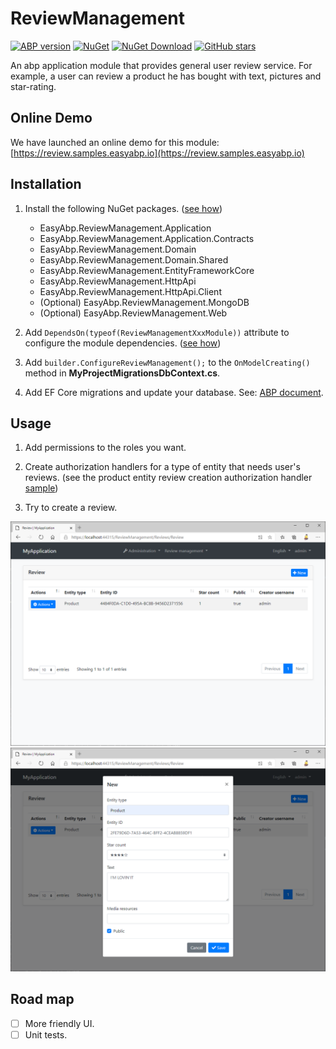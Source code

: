 # ReviewManagement

[![ABP version](https://img.shields.io/badge/dynamic/xml?style=flat-square&color=yellow&label=abp&query=%2F%2FProject%2FPropertyGroup%2FAbpVersion&url=https%3A%2F%2Fraw.githubusercontent.com%2FEasyAbp%2FReviewManagement%2Fmain%2FDirectory.Build.props)](https://abp.io)
[![NuGet](https://img.shields.io/nuget/v/EasyAbp.ReviewManagement.Domain.Shared.svg?style=flat-square)](https://www.nuget.org/packages/EasyAbp.ReviewManagement.Domain.Shared)
[![NuGet Download](https://img.shields.io/nuget/dt/EasyAbp.ReviewManagement.Domain.Shared.svg?style=flat-square)](https://www.nuget.org/packages/EasyAbp.ReviewManagement.Domain.Shared)
[![GitHub stars](https://img.shields.io/github/stars/EasyAbp/ReviewManagement?style=social)](https://www.github.com/EasyAbp/ReviewManagement)

An abp application module that provides general user review service. For example, a user can review a product he has bought with text, pictures and star-rating.

## Online Demo

We have launched an online demo for this module: [https://review.samples.easyabp.io](https://review.samples.easyabp.io)

## Installation

1. Install the following NuGet packages. ([see how](https://github.com/EasyAbp/EasyAbpGuide/blob/master/docs/How-To.md#add-nuget-packages))

    * EasyAbp.ReviewManagement.Application
    * EasyAbp.ReviewManagement.Application.Contracts
    * EasyAbp.ReviewManagement.Domain
    * EasyAbp.ReviewManagement.Domain.Shared
    * EasyAbp.ReviewManagement.EntityFrameworkCore
    * EasyAbp.ReviewManagement.HttpApi
    * EasyAbp.ReviewManagement.HttpApi.Client
    * (Optional) EasyAbp.ReviewManagement.MongoDB
    * (Optional) EasyAbp.ReviewManagement.Web

1. Add `DependsOn(typeof(ReviewManagementXxxModule))` attribute to configure the module dependencies. ([see how](https://github.com/EasyAbp/EasyAbpGuide/blob/master/docs/How-To.md#add-module-dependencies))

1. Add `builder.ConfigureReviewManagement();` to the `OnModelCreating()` method in **MyProjectMigrationsDbContext.cs**.

1. Add EF Core migrations and update your database. See: [ABP document](https://docs.abp.io/en/abp/latest/Tutorials/Part-1?UI=MVC&DB=EF#add-database-migration).

## Usage

1. Add permissions to the roles you want.

1. Create authorization handlers for a type of entity that needs user's reviews. (see the product entity review creation authorization handler [sample](https://github.com/EasyAbp/ReviewManagement/blob/main/host/EasyAbp.ReviewManagement.Web.Unified/EasyAbp/ReviewManagement/CreateProductReviewAuthorizationHandler.cs))

1. Try to create a review.

![Reviews](/docs/images/Reviews.png)
![Creation](/docs/images/Creation.png)

## Road map

- [ ] More friendly UI.
- [ ] Unit tests.
